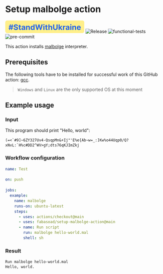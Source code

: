 # Setup malbolge action

[![Stand With Ukraine](https://raw.githubusercontent.com/vshymanskyy/StandWithUkraine/main/badges/StandWithUkraine.svg)](https://stand-with-ukraine.pp.ua)
![Release](https://img.shields.io/github/v/release/fabasoad/setup-malbolge-action?include_prereleases)
![functional-tests](https://github.com/fabasoad/setup-malbolge-action/actions/workflows/functional-tests.yml/badge.svg)
![pre-commit](https://github.com/fabasoad/setup-malbolge-action/actions/workflows/pre-commit.yml/badge.svg)

This action installs [malbolge](https://en.wikipedia.org/wiki/Malbolge) interpreter.

## Prerequisites

The following tools have to be installed for successful work of this GitHub action:
[gcc](https://gcc.gnu.org).

> `Windows` and `Linux` are the only supported OS at this moment

## Example usage

### Input

This program should print "Hello, world":

```text
(=<`#9]~6ZY327Uv4-QsqpMn&+Ij"'E%e{Ab~w=_:]Kw%o44Uqp0/Q?xNvL:`H%c#DD2^WV>gY;dts76qKJImZkj
```

### Workflow configuration

```yaml
name: Test

on: push

jobs:
  example:
    name: malbolge
    runs-on: ubuntu-latest
    steps:
      - uses: actions/checkout@main
      - uses: fabasoad/setup-malbolge-action@main
      - name: Run script
        run: malbolge hello-world.mal
        shell: sh
```

### Result

```text
Run malbolge hello-world.mal
Hello, world.
```
